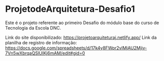 # ProjetodeArquitetura-Desafio1
Este é o projeto referente ao primeiro Desafio do módulo base do curso de Tecnologia da Escola DNC.

Link do site disponibilizado: https://projetoarquiteturaj.netlify.app/
Link da planilha de registro de informação: https://docs.google.com/spreadsheets/d/17k4y8FWpr2vlMjAU2Mjiv-7Vn5wXbrqaQSlUIKj6mAM/edit#gid=0
